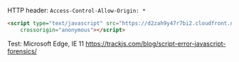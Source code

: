 HTTP header: `Access-Control-Allow-Origin: *`

```html
<script type="text/javascript" src="https://d2zah9y47r7bi2.cloudfront.net/releases/current/tracker.js"
    crossorigin="anonymous"></script>
```

Test: Microsoft Edge, IE 11 https://trackjs.com/blog/script-error-javascript-forensics/

